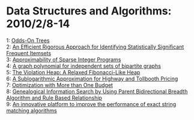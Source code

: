 # Data Structures and Algorithms: 2010/2/8-14  
1: [Odds-On Trees](https://doi.org/10.48550/arXiv.1002.1092)  
2: [An Efficient Rigorous Approach for Identifying Statistically Significant  Frequent Itemsets](https://doi.org/10.48550/arXiv.1002.1104)  
3: [Approximability of Sparse Integer Programs](https://doi.org/10.48550/arXiv.0904.0859)  
4: [A graph polynomial for independent sets of bipartite graphs](https://doi.org/10.48550/arXiv.0911.4732)  
5: [The Violation Heap: A Relaxed Fibonacci-Like Heap](https://doi.org/10.48550/arXiv.0812.2851)  
6: [A Sublogarithmic Approximation for Highway and Tollbooth Pricing](https://doi.org/10.48550/arXiv.1002.2084)  
7: [Optimization with More than One Budget](https://doi.org/10.48550/arXiv.1002.2147)  
8: [Genealogical Information Search by Using Parent Bidirectional Breadth  Algorithm and Rule Based Relationship](https://doi.org/10.48550/arXiv.1001.1819)  
9: [An innovative platform to improve the performance of exact string  matching algorithms](https://doi.org/10.48550/arXiv.1002.2222)  